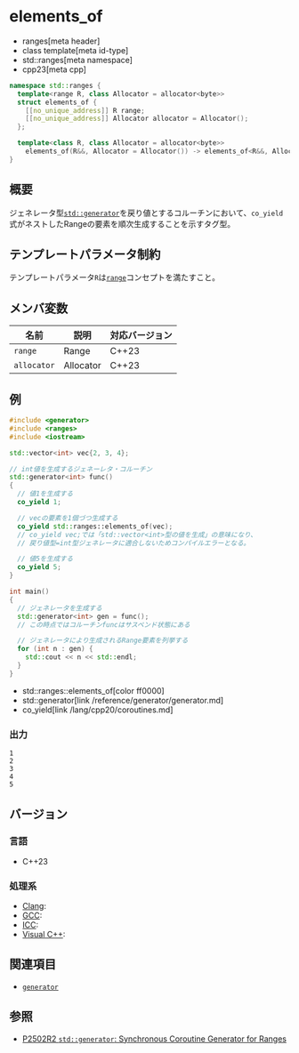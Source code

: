 # elements_of
* ranges[meta header]
* class template[meta id-type]
* std::ranges[meta namespace]
* cpp23[meta cpp]

```cpp
namespace std::ranges {
  template<range R, class Allocator = allocator<byte>>
  struct elements_of {
    [[no_unique_address]] R range;
    [[no_unique_address]] Allocator allocator = Allocator();
  };

  template<class R, class Allocator = allocator<byte>>
    elements_of(R&&, Allocator = Allocator()) -> elements_of<R&&, Allocator>;
}
```

## 概要
ジェネレータ型[`std::generator`](/reference/generator/generator.md)を戻り値とするコルーチンにおいて、`co_yield`式がネストしたRangeの要素を順次生成することを示すタグ型。


## テンプレートパラメータ制約
テンプレートパラメータ`R`は[`range`](range.md)コンセプトを満たすこと。


## メンバ変数

| 名前        | 説明      | 対応バージョン |
|-------------|-----------|----------------|
| `range`     | Range     | C++23 |
| `allocator` | Allocator | C++23 |


## 例
```cpp example
#include <generator>
#include <ranges>
#include <iostream>

std::vector<int> vec{2, 3, 4};

// int値を生成するジェネーレタ・コルーチン
std::generator<int> func()
{
  // 値1を生成する
  co_yield 1;

  // vecの要素を1個づつ生成する
  co_yield std::ranges::elements_of(vec);
  // co_yield vec;では「std::vector<int>型の値を生成」の意味になり、
  // 戻り値型=int型ジェネレータに適合しないためコンパイルエラーとなる。

  // 値5を生成する
  co_yield 5;
}

int main()
{
  // ジェネレータを生成する
  std::generator<int> gen = func();
  // この時点ではコルーチンfuncはサスペンド状態にある

  // ジェネレータにより生成されるRange要素を列挙する
  for (int n : gen) {
    std::cout << n << std::endl;
  }
}
```
* std::ranges::elements_of[color ff0000]
* std::generator[link /reference/generator/generator.md]
* co_yield[link /lang/cpp20/coroutines.md]

### 出力
```
1
2
3
4
5
```


## バージョン
### 言語
- C++23

### 処理系
- [Clang](/implementation.md#clang):
- [GCC](/implementation.md#gcc):
- [ICC](/implementation.md#icc):
- [Visual C++](/implementation.md#visual_cpp):


## 関連項目
- [`generator`](/reference/generator.md)

## 参照
- [P2502R2 `std::generator`: Synchronous Coroutine Generator for Ranges](https://www.open-std.org/jtc1/sc22/wg21/docs/papers/2022/p2502r2.pdf)
